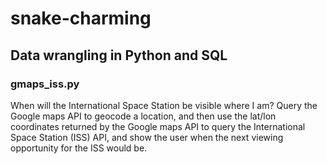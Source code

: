 # snake-charming
## Data wrangling in Python and SQL

### gmaps_iss.py
When will the International Space Station be visible where I am? Query the Google maps API to geocode a location, and then use the lat/lon coordinates returned by the Google maps API to query the International Space Station (ISS) API, and show the user when the next viewing opportunity for the ISS would be. 
